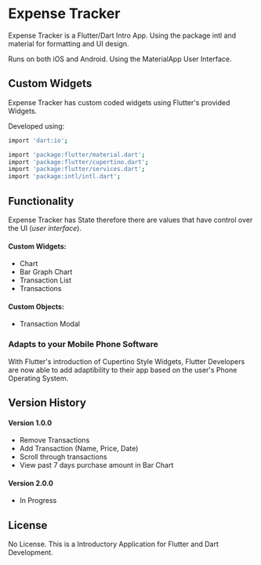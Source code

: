 # Expense Tracker

Expense Tracker is a Flutter/Dart Intro App. Using the package intl and material for formatting and UI design. 

Runs on both iOS and Android. Using the MaterialApp User Interface. 

## Custom Widgets

Expense Tracker has custom coded widgets using Flutter's provided Widgets.

Developed using:
```bash 
import 'dart:io';

import 'package:flutter/material.dart';
import 'package:flutter/cupertino.dart';
import 'package:flutter/services.dart';
import 'package:intl/intl.dart';
```

## Functionality

Expense Tracker has State therefore there are values that have control over the UI (*user interface*). 

#### Custom Widgets: 
- Chart
- Bar Graph Chart
- Transaction List
- Transactions
#### Custom Objects:
- Transaction Modal

### Adapts to your Mobile Phone Software

With Flutter's introduction of Cupertino Style Widgets, Flutter Developers are now able to add adaptibility to their app based on the user's Phone Operating System.

## Version History
#### Version 1.0.0
- Remove Transactions 
- Add Transaction (Name, Price, Date) 
- Scroll through transactions
- View past 7 days purchase amount in Bar Chart
#### Version 2.0.0
- In Progress


## License
No License. This is a Introductory Application for Flutter and Dart Development.
